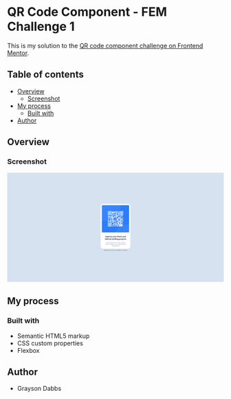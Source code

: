 # QR Code Component - FEM Challenge 1

This is my solution to the [QR code component challenge on Frontend Mentor](https://www.frontendmentor.io/challenges/qr-code-component-iux_sIO_H).

## Table of contents
- [Overview](#overview)
  - [Screenshot](#screenshot)
- [My process](#my-process)
  - [Built with](#built-with)
- [Author](#author)

## Overview

### Screenshot

![](./screenshots/screenshot-01.png)

## My process

### Built with

- Semantic HTML5 markup
- CSS custom properties
- Flexbox

## Author

- Grayson Dabbs

